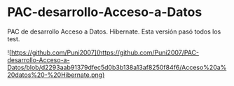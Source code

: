 # PAC-desarrollo-Acceso-a-Datos
PAC de desarrollo Acceso a Datos. Hibernate. Esta versión pasó todos los test.

![https://github.com/Puni2007](https://github.com/Puni2007/PAC-desarrollo-Acceso-a-Datos/blob/d2293aab91379dfec5d0b3b138a13af8250f84f6/Acceso%20a%20datos%20-%20Hibernate.png)

